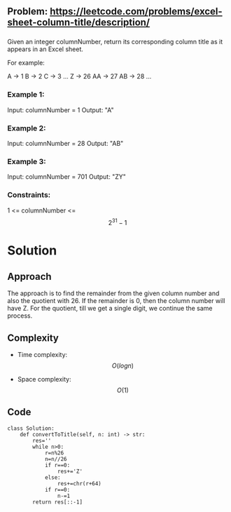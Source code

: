 ## Problem: https://leetcode.com/problems/excel-sheet-column-title/description/
### 
Given an integer columnNumber, return its corresponding column title as it appears in an Excel sheet.

For example:

A -> 1
B -> 2
C -> 3
...
Z -> 26
AA -> 27
AB -> 28 
...

### Example 1:
Input: columnNumber = 1
Output: "A"

### Example 2:
Input: columnNumber = 28
Output: "AB"

### Example 3:
Input: columnNumber = 701
Output: "ZY"

### Constraints:
1 <= columnNumber <= $$2^31 - 1$$

# Solution
## Approach
The approach is to find the remainder from the given column number and also the quotient with 26. If the remainder is 0, then the column number will have Z. For the quotient, till we get a single digit, we continue the same process.

## Complexity
- Time complexity:
$$O(logn)$$

- Space complexity:
$$O(1)$$

## Code
```python3 []
class Solution:
    def convertToTitle(self, n: int) -> str:
        res=''
        while n>0:
            r=n%26
            n=n//26
            if r==0:
                res+='Z'
            else:
                res+=chr(r+64)
            if r==0:
                n-=1
        return res[::-1]
```
